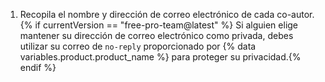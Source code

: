 1. Recopila el nombre y dirección de correo electrónico de cada co-autor. {% if currentVersion == "free-pro-team@latest" %} Si alguien elige mantener su dirección de correo electrónico como privada, debes utilizar su correo de `no-reply` proporcionado por {% data variables.product.product_name %} para proteger su privacidad.{% endif %}
